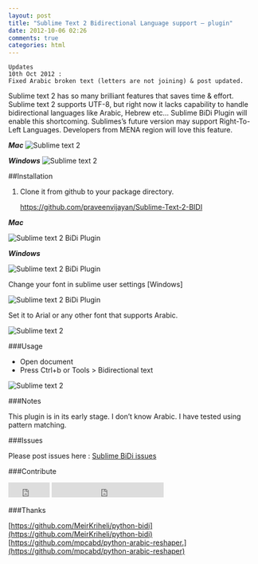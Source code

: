```yaml
---
layout: post
title: "Sublime Text 2 Bidirectional Language support – plugin"
date: 2012-10-06 02:26
comments: true
categories: html
---
```


	Updates
	10th Oct 2012 :
	Fixed Arabic broken text (letters are not joining) & post updated.

Sublime text 2 has so many brilliant features that saves time & effort. Sublime text 2 supports UTF-8, but right now it lacks capability to handle bidirectional languages like Arabic, Hebrew etc… Sublime BiDi Plugin will enable this shortcoming. Sublimes’s future version may support Right-To-Left Languages. Developers from MENA region will love this feature.

***Mac***
![Sublime text 2](//lh6.googleusercontent.com/-_7fFwpg8GDk/UHJQd148ldI/AAAAAAAAEn8/hGeM1hzrt7g/s1024/sublime-text2-rtl.png)

<!-- more -->

***Windows***
![Sublime text 2](//lh6.googleusercontent.com/-GAIfpn6Oeyg/UHHVmqjSG7I/AAAAAAAAEng/wWPjpxu5e5I/s799/sublime-text2-arabic.jpg)

##Installation

1. Clone it from github to your package directory.

	https://github.com/praveenvijayan/Sublime-Text-2-BIDI

***Mac***

![Sublime text 2 BiDi Plugin](//lh6.googleusercontent.com/-NR9vBLSQ9CQ/UHJQjVSy29I/AAAAAAAAEoE/pbkmHUWVl18/s720/Screen%2520Shot%25202012-10-08%2520at%25208.24.05%2520AM.png)

***Windows***

![Sublime text 2 BiDi Plugin](//lh6.googleusercontent.com/-zm8xnRDkluI/UG9mLrQYgPI/AAAAAAAAEm0/8qOUUMngOlw/s800/rtl-sublime-text.jpg)

Change your font in sublime user settings [Windows]

![Sublime text 2 BiDi Plugin](//lh3.googleusercontent.com/-l_CN_p6kJKM/UHHVlhvTU5I/AAAAAAAAEnY/8fLi3mbYoUU/s412/sublime-text2-user-pref-menu.jpg)

Set it to Arial or any other font that supports Arabic.

![Sublime text 2](//lh6.googleusercontent.com/-VM_A9JCJhT0/UHHVlFSsMNI/AAAAAAAAEnU/CXvpyMjdv2U/s516/sublime-text2-user-pref.jpg)

###Usage

* Open document
* Press Ctrl+b or Tools > Bidirectional text

![Sublime text 2](//lh6.googleusercontent.com/-o8kkAWZDmcw/UG9lAk9omKI/AAAAAAAAEmk/u__PYos0-IY/s800/bidi-sublime-text2.jpg)

###Notes

This plugin is in its early stage. I don’t know Arabic. I have tested using pattern matching.

###Issues

Please post issues here : [Sublime BiDi issues](https://github.com/praveenvijayan/Sublime-Text-2-BIDI/issues)

###Contribute

<iframe class="iframe-git-button" src="http://ghbtns.com/github-btn.html?user=praveenvijayan&#038;repo=Sublime-Text-2-BIDI&#038;type=fork&#038;size=large" allowtransparency="true" frameborder="0" scrolling="0" width="83px" height="30px"></iframe>

<iframe class="iframe-git-button" src="http://ghbtns.com/github-btn.html?user=praveenvijayan&#038;repo=Sublime-Text-2-BIDI&#038;type=follow&#038;size=large" allowtransparency="true" frameborder="0" scrolling="0" width="225px" height="30px"></iframe>

###Thanks

[https://github.com/MeirKriheli/python-bidi](https://github.com/MeirKriheli/python-bidi) <br>
[https://github.com/mpcabd/python-arabic-reshaper.](https://github.com/mpcabd/python-arabic-reshaper)








